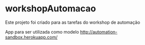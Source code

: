 # workshopAutomacao
Este projeto foi criado para as tarefas do workshop de automação

App para ser utilizada como modelo
http://automation-sandbox.herokuapp.com/
